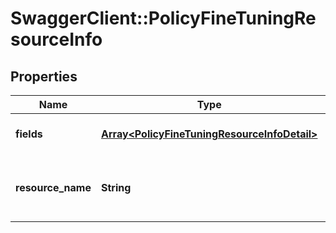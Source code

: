 # SwaggerClient::PolicyFineTuningResourceInfo

## Properties
Name | Type | Description | Notes
------------ | ------------- | ------------- | -------------
**fields** | [**Array&lt;PolicyFineTuningResourceInfoDetail&gt;**](PolicyFineTuningResourceInfoDetail.md) | List of all field of any resource | 
**resource_name** | **String** | It will represent resource with name and fields.  | 


